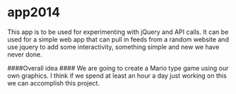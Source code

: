 app2014
=======

This app is to be used for experimenting with jQuery and API calls. It can be used for a simple web app that can pull in feeds from a random website and use jquery to add some interactivity, something simple and new we have never done.

 ####Overall idea ####
We are going to create a Mario type game using our own graphics. I think if we spend at least an hour a day just working on this we can accomplish this project.